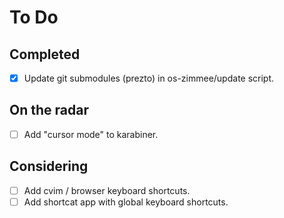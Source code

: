 # To Do

## Completed

- [x] Update git submodules (prezto) in os-zimmee/update script.

## On the radar

- [ ] Add "cursor mode" to karabiner.

## Considering

- [ ] Add cvim / browser keyboard shortcuts.
- [ ] Add shortcat app with global keyboard shortcuts.
